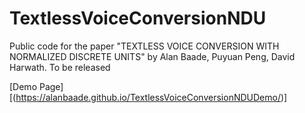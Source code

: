 # TextlessVoiceConversionNDU
Public code for the paper "TEXTLESS VOICE CONVERSION WITH NORMALIZED DISCRETE UNITS" by Alan Baade, Puyuan Peng, David Harwath. To be released

[Demo Page][(https://alanbaade.github.io/TextlessVoiceConversionNDUDemo/)]
